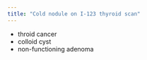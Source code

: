 ```yaml
---
title: "Cold nodule on I-123 thyroid scan"
---
```

- throid cancer
- colloid cyst
- non-functioning adenoma


